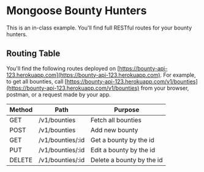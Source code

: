 # Mongoose Bounty Hunters

This is an in-class example. You'll find full RESTful routes for your bounty hunters. 

## Routing Table

You'll find the following routes deployed on [https://bounty-api-123.herokuapp.com](https://bounty-api-123.herokuapp.com). For example, to get all bounties, call [https://bounty-api-123.herokuapp.com/v1/bounties](https://bounty-api-123.herokuapp.com/v1/bounties) from your browser, postman, or a request made by your app.

| Method | Path | Purpose |
| ------ | --------------------------------- | --------------------------------------------- |
| GET | /v1/bounties | Fetch all bounties |
| POST | /v1/bounties | Add new bounty |
| GET | /v1/bounties/:id | Get a bounty by the id |
| PUT | /v1/bounties/:id | Edit a bounty by the id |
| DELETE | /v1/bounties/:id | Delete a bounty by the id |
